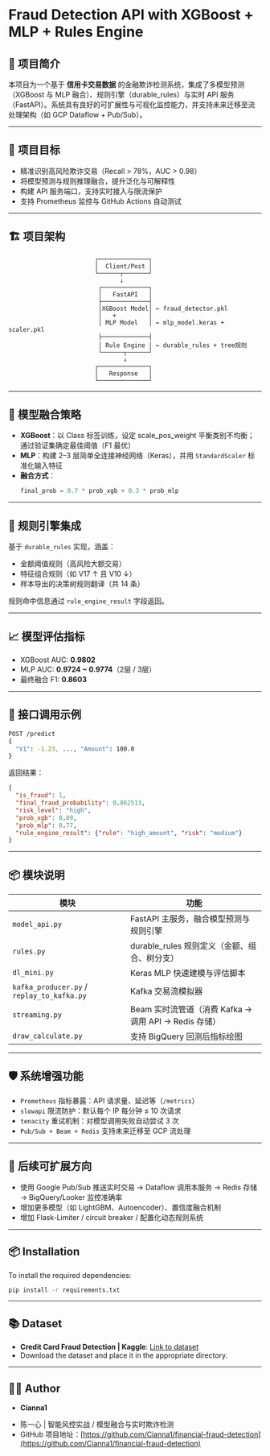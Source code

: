 # Fraud Detection API with XGBoost + MLP + Rules Engine

## 📌 项目简介
本项目为一个基于 **信用卡交易数据** 的金融欺诈检测系统，集成了多模型预测（XGBoost 与 MLP 融合）、规则引擎（durable_rules）与实时 API 服务（FastAPI）。系统具有良好的可扩展性与可视化监控能力，并支持未来迁移至流处理架构（如 GCP Dataflow + Pub/Sub）。

---

## 🎯 项目目标
- 精准识别高风险欺诈交易（Recall > 78%，AUC > 0.98）
- 将模型预测与规则推理融合，提升泛化与可解释性
- 构建 API 服务端口，支持实时接入与限流保护
- 支持 Prometheus 监控与 GitHub Actions 自动测试

---

## 🏗 项目架构

```
                        ┌──────────────┐
                        │  Client/Post │
                        └──────┬───────┘
                               ↓
                         ┌─────────────┐
                         │   FastAPI   │
                         ├─────────────┤
                         │XGBoost Model│ ← fraud_detector.pkl
                         │   +         │
                         │ MLP Model   │ ← mlp_model.keras + scaler.pkl
                         ├─────────────┤
                         │ Rule Engine │ ← durable_rules + tree规则
                         └──────┬──────┘
                                ↓
                        ┌──────────────┐
                        │   Response   │
                        └──────────────┘
```

---

## 🧠 模型融合策略
- **XGBoost**：以 Class 标签训练，设定 scale_pos_weight 平衡类别不均衡；通过验证集确定最佳阈值（F1 最优）
- **MLP**：构建 2–3 层简单全连接神经网络（Keras），并用 `StandardScaler` 标准化输入特征
- **融合方式**：
  ```python
  final_prob = 0.7 * prob_xgb + 0.3 * prob_mlp
  ```

---

## 🧾 规则引擎集成
基于 `durable_rules` 实现，涵盖：
- 金额阈值规则（高风险大额交易）
- 特征组合规则（如 V17 ↑ 且 V10 ↓）
- 样本导出的决策树规则翻译（共 14 条）

规则命中信息通过 `rule_engine_result` 字段返回。

---

## 📈 模型评估指标
- XGBoost AUC: **0.9802**
- MLP AUC: **0.9724 ~ 0.9774**（2层 / 3层）
- 最终融合 F1: **0.8603**

---

## 🚀 接口调用示例
```bash
POST /predict
{
  "V1": -1.23, ..., "Amount": 100.0
}
```
返回结果：
```json
{
  "is_fraud": 1,
  "final_fraud_probability": 0.862513,
  "risk_level": "high",
  "prob_xgb": 0.89,
  "prob_mlp": 0.77,
  "rule_engine_result": {"rule": "high_amount", "risk": "medium"}
}
```

---

## 📦 模块说明
| 模块 | 功能 |
|------|------|
| `model_api.py` | FastAPI 主服务，融合模型预测与规则引擎 |
| `rules.py`     | durable_rules 规则定义（金额、组合、树分支） |
| `dl_mini.py`   | Keras MLP 快速建模与评估脚本 |
| `kafka_producer.py` / `replay_to_kafka.py` | Kafka 交易流模拟器 |
| `streaming.py` | Beam 实时流管道（消费 Kafka → 调用 API → Redis 存储） |
| `draw_calculate.py` | 支持 BigQuery 回测后指标绘图 |

---

## 🛡️ 系统增强功能
- `Prometheus` 指标暴露：API 请求量、延迟等（`/metrics`）
- `slowapi` 限流防护：默认每个 IP 每分钟 ≤ 10 次请求
- `tenacity` 重试机制：对模型调用失败自动尝试 3 次
- `Pub/Sub + Beam + Redis` 支持未来迁移至 GCP 流处理

---

## 🧪 后续可扩展方向
- 使用 Google Pub/Sub 推送实时交易 → Dataflow 调用本服务 → Redis 存储 → BigQuery/Looker 监控准确率
- 增加更多模型（如 LightGBM、Autoencoder）、置信度融合机制
- 增加 Flask-Limiter / circuit breaker / 配置化动态规则系统

---


## 📦 Installation

To install the required dependencies:

```bash
pip install -r requirements.txt
```

---

## 📚 Dataset

* **Credit Card Fraud Detection | Kaggle**: [Link to dataset](https://www.kaggle.com/datasets/mlg-ulb/creditcardfraud)
* Download the dataset and place it in the appropriate directory.

---

## 🧑‍💻 Author
* **Cianna1**
- 陈一心 | 智能风控实战 / 模型融合与实时欺诈检测
- GitHub 项目地址：[https://github.com/Cianna1/financial-fraud-detection](https://github.com/Cianna1/financial-fraud-detection)



